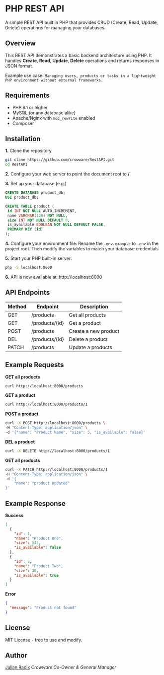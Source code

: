 # PHP REST API
A simple REST API built in PHP that provides CRUD (Create, Read, Update, Delete) operatings for managing your databases.

## Overview
This REST API demonstrates a basic backend architecture using PHP.
It handles **Create**, **Read**, **Update**, **Delete** operations and returns responses in JSON format.

Example use case:
`Managing users, products or tasks in a lightweight PHP environment without external frameworks.`

## Requirements
- PHP 8.1 or higher
- MySQL (or any database alike)
- Apache/Nginx with `mod_rewrite` enabled
- Composer

## Installation
**1.** Clone the repository
```bash
git clone https://github.com/crowware/RestAPI.git
cd RestAPI
```

**2.** Configure your web server to point the document root to **/**

**3.** Set up your database (e.g.)
```sql
CREATE DATABASE product_db;
USE product_db;

CREATE TABLE product (
 id INT NOT NULL AUTO_INCREMENT,
 name VARCHAR(128) NOT NULL,
 size INT NOT NULL DEFAULT 0,
 is_available BOOLEAN NOT NULL DEFAULT FALSE,
 PRIMARY KEY (id)
);
```

**4.** Configure your environment file:
Rename the `.env.example` to `.env` in the project root. Then modify the variables to match your database credentials

**5.** Start your PHP built-in server:
```bash
php -S localhost:8000
```

**6.** API is now available at:
http://localhost:8000

## API Endpoints
| Method        | Endpoint      | Description   |
| ------------- | ------------- | ------------- |
| GET           | /products     | Get all products |
| GET           | /products/{id}     | Get a product |
| POST          | /products     | Create a new product |
| DEL           | /products/{id}     | Delete a product |
| PATCH         | /products     | Update a  products|


## Example Requests

**GET all products**
```bash
curl http://localhost:8000/products
```

**GET a product**
```bash
curl http://localhost:8000/products/1
```

**POST a product**
```bash
curl -X POST http://localhost:8000/products \
-H "Content-Type: application/json" \
-d '{"name": "Product Name", "size": 5, "is_available": false}'
```

**DEL a product**
```bash
curl -X DELETE http://localhost:8000/products/1
```

**GET all products**
```bash
curl -X PATCH http://localhost:8000/products/1
-H "Content-Type: application/json" \
-d '{
    "name": "product updated"
}'
```

## Example Response

**Success**
```json
[
  {
    "id": 1,
    "name": "Product One",
    "size": 543,
    "is_available": false
  },
  {
    "id": 2,
    "name": "Product Two",
    "size": 30,
    "is_available": true
  }
]
```

**Error**
```json
{
  "message": "Product not found"
}
```

## License
MIT License - free to use and modify.

## Author
[Julian Radix](https://github.com/JulianRadix)
*Crowware Co-Owner & General Manager*
